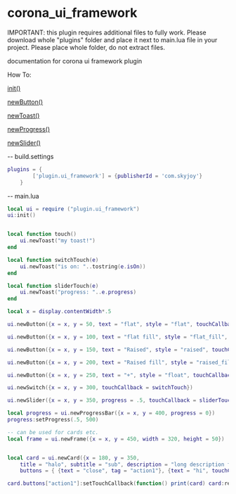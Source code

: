 # corona_ui_framework
IMPORTANT: this plugin requires additional files to fully work.
Please download whole "plugins" folder and place it next to main.lua file in your project. Please place whole folder, do not extract files.

documentation for corona ui framework plugin

How To:

[init()](init.markdown)

[newButton()](newButton.markdown)

[newToast()](newToast.markdown)

[newProgress()](newProgress.markdown)

[newSlider()](newSlider.markdown)

-- build.settings
``````lua
plugins = {  
        ['plugin.ui_framework'] = {publisherId = 'com.skyjoy'}
    }
``````

-- main.lua
``````lua
local ui = require ("plugin.ui_framework")
ui:init()


local function touch()
	ui.newToast("my toast!")
end

local function switchTouch(e)
	ui.newToast("is on: "..tostring(e.isOn))
end

local function sliderTouch(e)
	ui.newToast("progress: "..e.progress)
end

local x = display.contentWidth*.5

ui.newButton({x = x, y = 50, text = "flat", style = "flat", touchCallback = touch})

ui.newButton({x = x, y = 100, text = "flat fill", style = "flat_fill", touchCallback = touch})

ui.newButton({x = x, y = 150, text = "Raised", style = "raised", touchCallback = touch})

ui.newButton({x = x, y = 200, text = "Raised fill", style = "raised_fill", touchCallback = touch})

ui.newButton({x = x, y = 250, text = "+", style = "float", touchCallback = touch})

ui.newSwitch({x = x, y = 300, touchCallback = switchTouch})

ui.newSlider({x = x, y = 350, progress = .5, touchCallback = sliderTouch})

local progress = ui.newProgressBar({x = x, y = 400, progress = 0})
progress:setProgress(.5, 500)

-- can be used for cards etc.
local frame = ui.newFrame({x = x, y = 450, width = 320, height = 50})


local card = ui.newCard({x = 180, y = 350, 
	title = "halo", subtitle = "sub", description = "long description for this cards", width = 320, height = 150,
	buttons = { {text = "close", tag = "action1"}, {text = "hi", touchCallback = function() print("hi") end}  }})

card.buttons["action1"]:setTouchCallback(function() print(card) card:removeSelf()  end)
	

``````
